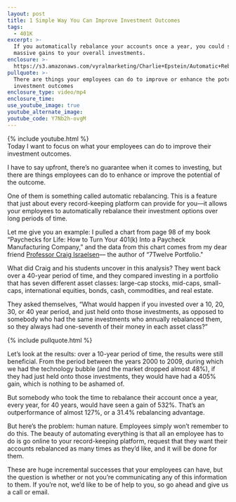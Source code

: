 ```yaml
---
layout: post
title: 1 Simple Way You Can Improve Investment Outcomes
tags:
  - 401K
excerpt: >-
  If you automatically rebalance your accounts once a year, you could see
  massive gains to your overall investments.
enclosure: >-
  https://s3.amazonaws.com/vyralmarketing/Charlie+Epstein/Automatic+Rebalancing+-+The+401K+Coach.mp4
pullquote: >-
  There are things your employees can do to improve or enhance the potential of
  investment outcomes
enclosure_type: video/mp4
enclosure_time:
use_youtube_image: true
youtube_alternate_image:
youtube_code: Y7Nb2h-ovgM
---
```



{% include youtube.html %}<br>Today I want to focus on what your employees can do to improve their investment outcomes.

I have to say upfront, there’s no guarantee when it comes to investing, but there are things employees can do to enhance or improve the potential of the outcome.

One of them is something called automatic rebalancing. This is a feature that just about every record-keeping platform can provide for you—it allows your employees to automatically rebalance their investment options over long periods of time.

Let me give you an example: I pulled a chart from page 98 of my book “Paychecks for Life: How to Turn Your 401(k) Into a Paycheck Manufacturing Company,” and the data from this chart comes from my dear friend [Professor Craig Israelsen](www.7TwelvePortfolio.com)— the author of “7Twelve Portfolio."

What did Craig and his students uncover in this analysis? They went back over a 40-year period of time, and they compared investing in a portfolio that has seven different asset classes: large-cap stocks, mid-caps, small-caps, international equities, bonds, cash, commodities, and real estate.

They asked themselves, “What would happen if you invested over a 10, 20, 30, or 40 year period, and just held onto those investments, as opposed to somebody who had the same investments who annually rebalanced them, so they always had one-seventh of their money in each asset class?”

{% include pullquote.html %}

Let’s look at the results: over a 10-year period of time, the results were still beneficial. From the period between the years 2000 to 2009, during which we had the technology bubble (and the market dropped almost 48%), if they had just held onto those investments, they would have had a 405% gain, which is nothing to be ashamed of.

But somebody who took the time to rebalance their account once a year, every year, for 40 years, would have seen a gain of 532%. That’s an outperformance of almost 127%, or a 31.4% rebalancing advantage.

But here’s the problem: human nature. Employees simply won’t remember to do this. The beauty of automating everything is that all an employee has to do is go online to your record-keeping platform, request that they want their accounts rebalanced as many times as they’d like, and it will be done for them.

These are huge incremental successes that your employees can have, but the question is whether or not you’re communicating any of this information to them. If you’re not, we’d like to be of help to you, so go ahead and give us a call or email.